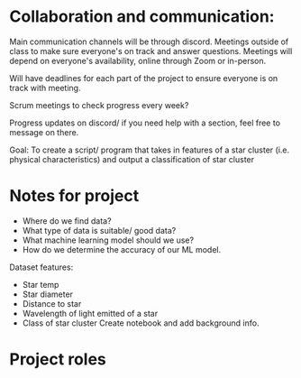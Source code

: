 # Collaboration and communication:

Main communication channels will be through discord. 
Meetings outside of class to make sure everyone's on track and answer questions.
Meetings will depend on everyone's availability, online through Zoom or in-person.

Will have deadlines for each part of the project to ensure everyone is on track with meeting. 

Scrum meetings to check progress every week? 

Progress updates on discord/ if you need help with a section, feel free to message on there. 

Goal: To create a script/ program that takes in features of a star cluster (i.e. physical characteristics) and output a classification of star cluster

# Notes for project
- Where do we find data?
- What type of data is suitable/ good data?
- What machine learning model should we use? 
- How do we determine the accuracy of our ML model.

Dataset features:
- Star temp
- Star diameter
- Distance to star
- Wavelength of light emitted of a star
- Class of star cluster
Create notebook and add background info. 

# Project roles


